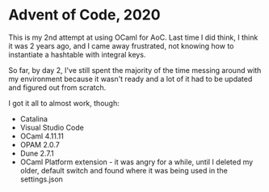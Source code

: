 # Advent of Code, 2020
This is my 2nd attempt at using OCaml for AoC. Last time I did think, I think it was 2 years ago, and I came away frustrated, not knowing how to instantiate a hashtable with integral keys.

So far, by day 2, I've still spent the majority of the time messing around with my environment because it wasn't ready and a lot of it had to be updated and figured out from scratch.

I got it all to almost work, though:
- Catalina
- Visual Studio Code
- OCaml 4.11.11
- OPAM 2.0.7
- Dune 2.7.1
- OCaml Platform extension - it was angry for a while, until I deleted my older, default switch and found where it was being used in the settings.json 
